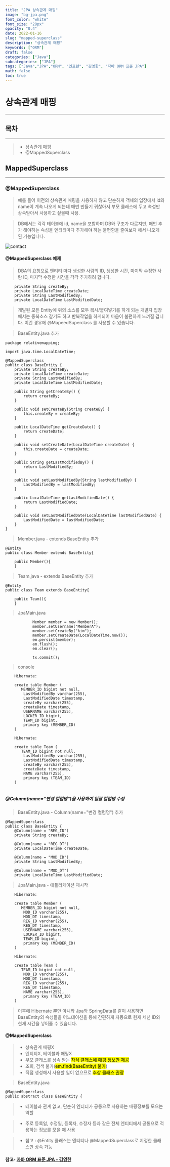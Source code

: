 ```yaml
---
title: "JPA 상속관계 매핑"
image: "bg-jpa.png"
font_color: "white"
font_size: "28px"
opacity: "0.4"
date: 2022-01-16
slug: "mapped-superclass"
description: "상속관계 매핑"	
keywords: ["ORM"]
draft: false
categories: ["Java"]
subcategories: ["JPA"]
tags: ["Java","JPA","ORM", "인프런", "김영한", "자바 ORM 표준 JPA"]
math: false
toc: true
---
```



# 상속관계 매핑
-------------

## 목차
-------------
> - 상속관계 매핑
> - @MappedSuperclass

## MappedSuperclass
-------------

### @MappedSuperclass

> 예를 들어 이전의 상속관계 매핑을 사용하지 않고 단순하게 객체의 입장에서 id와 name이 계속 나오게 되는데 매번 만들기 귀찮아서 부모 클래스에 두고 속성만 상속받아서 사용하고 싶을때 사용. <br>

> DB에서는 각각 테이블에 id, name을 포함하며 DB와 구조가 다르지만, 매번 추가 해야하는 속성을 엔티티마다 추가해야 하는 불편함을 줄여보자 해서 나오게 된 기능입니다. 

![contact](/images/develop/backend/orm-jpa-basic/mapped-superclass/img-001.png)

#### @MappedSuperclass 예제
> DBA의 요청으로 엔티티 마다 생성한 사람의 ID, 생성한 시간, 마지막 수정한 사람 ID, 마지막 수정한 시간을 각각 추가하려 합니다. 

```
    private String createBy;
    private LocalDateTime createDate;
    private String LastModifiedBy;
    private LocalDateTime LastModifiedDate;
```

> 개발된 모든 Entity에 위의 소스를 모두 복사/붙여넣기를 하게 되는 개발자 입장에서는 중복소스 같기도 하고 반복작업을 하게되어 마음이 불편하게 느껴질 겁니다. 이런 경우에 @MapeedSuperclass 를 사용할 수 있습니다. 

> BaseEntity.java 추가

```
package relativemapping;

import java.time.LocalDateTime;

@MappedSuperclass
public class BaseEntity {
    private String createBy;
    private LocalDateTime createDate;
    private String LastModifiedBy;
    private LocalDateTime LastModifiedDate;

    public String getCreateBy() {
        return createBy;
    }

    public void setCreateBy(String createBy) {
        this.createBy = createBy;
    }

    public LocalDateTime getCreateDate() {
        return createDate;
    }

    public void setCreateDate(LocalDateTime createDate) {
        this.createDate = createDate;
    }

    public String getLastModifiedBy() {
        return LastModifiedBy;
    }

    public void setLastModifiedBy(String lastModifiedBy) {
        LastModifiedBy = lastModifiedBy;
    }

    public LocalDateTime getLastModifiedDate() {
        return LastModifiedDate;
    }

    public void setLastModifiedDate(LocalDateTime lastModifiedDate) {
        LastModifiedDate = lastModifiedDate;
    }
}

```

> Member.java - extends BaseEntity 추가

```
@Entity
public class Member extends BaseEntity{
    
    public Member(){
    }
```

> Team.java - extends BaseEntity 추가

```
@Entity
public class Team extends BaseEntity{
    
    public Team(){
    }
```

> JpaMain.java

```
            Member member = new Member();
            member.setUsername("MemberA");
            member.setCreateBy("kim");
            member.setCreateDate(LocalDateTime.now());
            em.persist(member);
            em.flush();
            em.clear();

            tx.commit();
```

> console

```
    Hibernate: 
    
    create table Member (
       MEMBER_ID bigint not null,
        LastModifiedBy varchar(255),
        LastModifiedDate timestamp,
        createBy varchar(255),
        createDate timestamp,
        USERNAME varchar(255),
        LOCKER_ID bigint,
        TEAM_ID bigint,
        primary key (MEMBER_ID)
    )
    
    Hibernate: 
    
    create table Team (
       TEAM_ID bigint not null,
        LastModifiedBy varchar(255),
        LastModifiedDate timestamp,
        createBy varchar(255),
        createDate timestamp,
        NAME varchar(255),
        primary key (TEAM_ID)
    )
    
```

##### @Column(name="변경 컬럼명")을 사용하여 일괄 컬럼명 수정

> BaseEntity.java - Column(name="변경 컬럼명") 추가

```
@MappedSuperclass
public class BaseEntity {
    @Column(name = "REG_ID")
    private String createBy;

    @Column(name = "REG_DT")
    private LocalDateTime createDate;

    @Column(name = "MOD_ID")
    private String LastModifiedBy;

    @Column(name = "MOD_DT")
    private LocalDateTime LastModifiedDate;
```

> JpaMain.java - 애플리케이션 재시작


```
	Hibernate: 
    
    create table Member (
       MEMBER_ID bigint not null,
        MOD_ID varchar(255),
        MOD_DT timestamp,
        REG_ID varchar(255),
        REG_DT timestamp,
        USERNAME varchar(255),
        LOCKER_ID bigint,
        TEAM_ID bigint,
        primary key (MEMBER_ID)
    )
    
    Hibernate: 
    
    create table Team (
       TEAM_ID bigint not null,
        MOD_ID varchar(255),
        MOD_DT timestamp,
        REG_ID varchar(255),
        REG_DT timestamp,
        NAME varchar(255),
        primary key (TEAM_ID)
    )
```

> 이후에 Hibernate 뿐만 아니라 Jpa와 SpringData를 같이 사용하면 BaseEntity의 속성들을 어노테이션을 통해 간편하게 자동으로 현재 세션 ID와 현재 시간을 넣어줄 수 있습니다.

#### @MappedSuperclass 
> - 상속관계 매핑X
> - 엔티티X, 테이블과 매핑X
> - 부모 클래스를 상속 받는 <mark>자식 클래스에 매핑 정보만 제공</mark> 
> - 조회, 검색 불가(<mark>em.find(BaseEntity) 불가</mark>)
> - 직접 생성해서 사용할 일이 없으므로 <mark>추상 클래스 권장</mark>

> BaseEntity.java

>

```
@MappedSuperclass
public abstract class BaseEntity {

```

> - 테이블과 관계 없고, 단순히 엔티티가 공통으로 사용하는 매핑정보를 모으는 역할

> - 주로 등록일, 수정일, 등록자, 수정자 등과 같은 전체 엔티티에서 공통으로 적용하는 정보를 모을 때 사용

> - 참고 : @Entity 클래스는 엔티티나 @MappedSuperclass로 지정한 클래스만 상속 가능



#### 참고- <a href="https://www.inflearn.com/course/ORM-JPA-Basic">자바 ORM 표준 JPA - 김영한</a>
